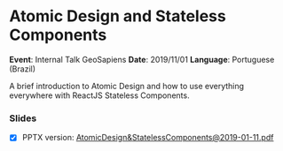 # Atomic Design and Stateless Components

**Event**: Internal Talk GeoSapiens
**Date**: 2019/11/01
**Language**: Portuguese (Brazil)

A brief introduction to Atomic Design and how to use everything everywhere with ReactJS Stateless Components.

### Slides

* [x] PPTX version: [AtomicDesign&StatelessComponents@2019-01-11.pdf](./AtomicDesign&StatelessComponents@2019-01-11.pdf)
